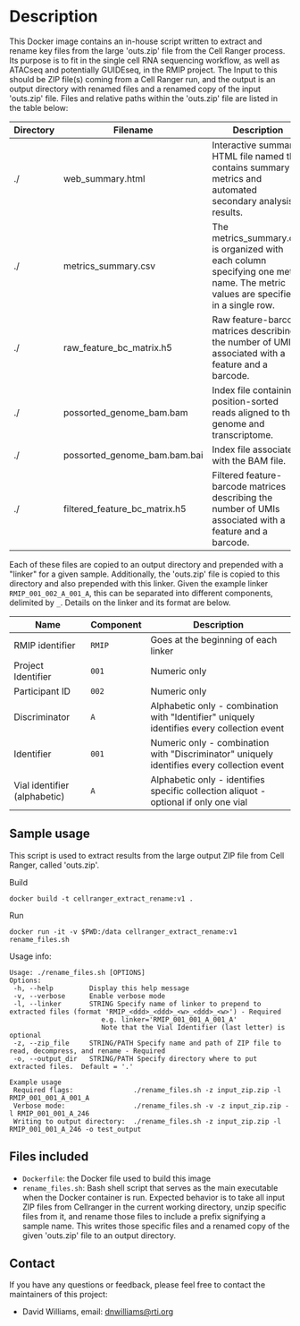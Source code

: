 # Description

This Docker image contains an in-house script written to extract and rename key files from the large 'outs.zip' file from the Cell Ranger process.  Its purpose is to fit in the single cell RNA sequencing workflow, as well as ATACseq and potentially GUIDEseq, in the RMIP project.  The Input to this should be ZIP file(s) coming from a Cell Ranger run, and the output is an output directory with renamed files and a renamed copy of the input 'outs.zip' file.  Files and relative paths within the 'outs.zip' file are listed in the table below:

| Directory | Filename | Description | Link |
| -- | -- | -- | -- |
| ./ | web_summary.html | Interactive summary HTML file named that contains summary metrics and automated secondary analysis results. | https://www.10xgenomics.com/support/software/cell-ranger/analysis/outputs/cr-outputs-web-summary-count |
| ./ | metrics_summary.csv | The metrics_summary.csv is organized with each column specifying one metric name. The metric values are specified in a single row.  | https://www.10xgenomics.com/support/software/cell-ranger/analysis/outputs/cr-3p-outputs-metrics-count |
| ./ | raw_feature_bc_matrix.h5 | Raw feature-barcode matrices describing the number of UMIs associated with a feature and a barcode. | https://www.10xgenomics.com/support/software/cell-ranger/analysis/outputs/cr-outputs-h5-matrices |
| ./ | possorted_genome_bam.bam | Index file containing position-sorted reads aligned to the genome and transcriptome. | https://www.10xgenomics.com/support/software/cell-ranger/analysis/outputs/cr-outputs-bam |
| ./ | possorted_genome_bam.bam.bai | Index file associated with the BAM file. | https://www.10xgenomics.com/support/software/cell-ranger/analysis/outputs/cr-outputs-bam |
| ./ | filtered_feature_bc_matrix.h5 | Filtered feature-barcode matrices describing the number of UMIs associated with a feature and a barcode. | https://www.10xgenomics.com/support/software/cell-ranger/analysis/outputs/cr-outputs-h5-matrices |

Each of these files are copied to an output directory and prepended with a "linker" for a given sample.  Additionally, the 'outs.zip' file is copied to this directory and also prepended with this linker.  Given the example linker `RMIP_001_002_A_001_A`, this can be separated into different components, delimited by `_`.  Details on the linker and its format are below.

| Name | Component | Description |
| -- | -- | -- |
|  RMIP identifier | `RMIP` | Goes at the beginning of each linker |
|  Project Identifier | `001` | Numeric only |
|  Participant ID | `002` | Numeric only |
|  Discriminator | `A` | Alphabetic only - combination with "Identifier" uniquely identifies every collection event |
|  Identifier | `001` | Numeric only - combination with "Discriminator" uniquely identifies every collection event |
|  Vial identifier (alphabetic) | `A` | Alphabetic only - identifies specific collection aliquot - optional if only one vial |

## Sample usage

This script is used to extract results from the large output ZIP file from Cell Ranger, called 'outs.zip'.

Build
```
docker build -t cellranger_extract_rename:v1 .
```

Run
```
docker run -it -v $PWD:/data cellranger_extract_rename:v1 rename_files.sh
```

Usage info:
```
Usage: ./rename_files.sh [OPTIONS]
Options:
 -h, --help         Display this help message
 -v, --verbose      Enable verbose mode
 -l, --linker       STRING Specify name of linker to prepend to extracted files (format 'RMIP_<ddd>_<ddd>_<w>_<ddd>_<w>') - Required
                       e.g. linker='RMIP_001_001_A_001_A'
                       Note that the Vial Identifier (last letter) is optional
 -z, --zip_file     STRING/PATH Specify name and path of ZIP file to read, decompress, and rename - Required
 -o, --output_dir   STRING/PATH Specify directory where to put extracted files.  Default = '.'

Example usage
 Required flags:               ./rename_files.sh -z input_zip.zip -l RMIP_001_001_A_001_A
 Verbose mode:                 ./rename_files.sh -v -z input_zip.zip -l RMIP_001_001_A_246
 Writing to output directory:  ./rename_files.sh -z input_zip.zip -l RMIP_001_001_A_246 -o test_output
```

## Files included

- `Dockerfile`: the Docker file used to build this image
- `rename_files.sh`: Bash shell script that serves as the main executable when the Docker container is run.  Expected behavior is to take all input ZIP files from Cellranger in the current working directory, unzip specific files from it, and rename those files to include a prefix signifying a sample name.  This writes those specific files and a renamed copy of the given 'outs.zip' file to an output directory.

## Contact

If you have any questions or feedback, please feel free to contact the maintainers of this project:

- David Williams, email: dnwilliams@rti.org
